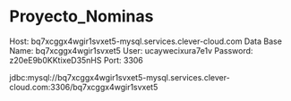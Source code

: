 # Proyecto_Nominas

Host: bq7xcggx4wgir1svxet5-mysql.services.clever-cloud.com
Data Base Name: bq7xcggx4wgir1svxet5
User: ucaywecixura7e1v
Password: z20eE9b0KKtixeD35nHS
Port: 3306

jdbc:mysql://bq7xcggx4wgir1svxet5-mysql.services.clever-cloud.com:3306/bq7xcggx4wgir1svxet5
